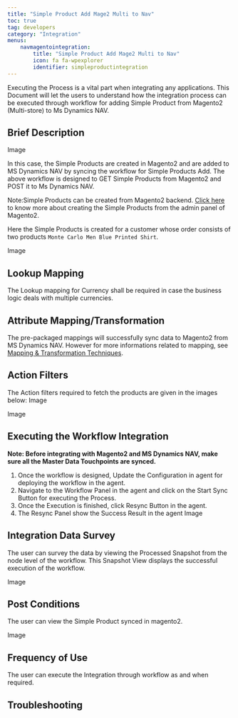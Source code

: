```yaml
---
title: "Simple Product Add Mage2 Multi to Nav"
toc: true
tag: developers
category: "Integration"
menus: 
    navmagentointegration:
        title: "Simple Product Add Mage2 Multi to Nav"
        icon: fa fa-wpexplorer
        identifier: simpleproductintegration
---
```


Executing the Process is a vital part when integrating any applications. This Document will let the users to understand how the integration process can be executed through workflow for adding
Simple Product from Magento2 (Multi-store) to Ms Dynamics NAV.	


## Brief Description

Image

In this case, the Simple Products are created in Magento2 and are added to MS Dynamics NAV by syncing the workflow for Simple Products Add. 
The above workflow is designed to GET Simple Products from Magento2 and POST it to Ms Dynamics NAV.

Note:Simple Products can be created from Magento2 backend. [Click here](https://docs.magento.com/m2/ce/user_guide/catalog/product-create-simple.html) to know more about creating the Simple Products from the admin panel of Magento2.

Here the Simple Products is created for a customer whose order consists of two products `Monte Carlo Men Blue Printed Shirt`.

Image

## Lookup Mapping

The Lookup mapping for Currency shall be required in case the business logic deals with multiple currencies.

## Attribute Mapping/Transformation

The pre-packaged mappings will successfully sync data to Magento2 from MS Dynamics NAV. However for more informations related to mapping, 
see [Mapping & Transformation Techniques](/transformation/steps-to-cutomize-prebuilt-mapping/).

## Action Filters

The Action filters required to fetch the products are given in the images below:
Image

Image

## Executing the Workflow Integration

**Note: Before integrating with Magento2 and MS Dynamics NAV, make sure all the Master Data Touchpoints are synced.**

1.	Once the workflow is designed, Update the Configuration in agent for deploying the workflow in the agent.
2.	Navigate to the Workflow Panel in the agent and click on the Start Sync Button for executing the Process.
3.	Once the Execution is finished, click Resync Button in the agent.
4.	The Resync Panel show the Success Result in the agent
Image

## Integration Data Survey

The user can survey the data by viewing the Processed Snapshot from the node level of the workflow.
This Snapshot View displays the successful execution of the workflow.

Image

## Post Conditions

The user can view the Simple Product synced in magento2.

Image

## Frequency of Use
The user can execute the Integration through workflow as and when required.

## Troubleshooting










